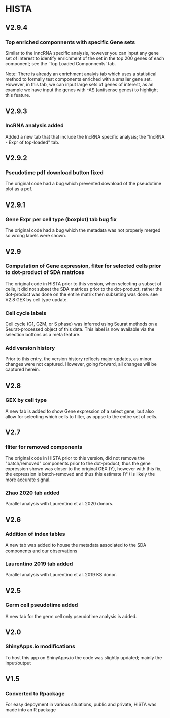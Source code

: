 
# HISTA


## V2.9.4

### Top enriched componnents with specific Gene sets

Similar to the lnncRNA specific analysis, however you can input any gene set of interest to identify enrichment of the set in the top 200 genes of each component; see the 'Top Loaded Componnents' tab.

Note: There is already an enrichment analyis tab which uses a statistical method to formally test components enriched with a smaller gene set. However, in this tab, we can input large sets of genes of interest, as an example we have input the genes with -AS (antisense genes) to highlight this feature. 

## V2.9.3

### lncRNA analysis added

Added a new tab that that include the lncRNA specific analysis; the "lncRNA - Expr of top-loaded" tab. 

## V2.9.2

### Pseudotime pdf download button fixed

The original code had a bug which prevented download of the pseudotime plot as a pdf.


## V2.9.1

### Gene Expr per cell type (boxplot) tab bug fix

The original code had a bug which the metadata was not properly merged so wrong labels were shown.


## V2.9 <current>

### Computation of Gene expression, fliter for selected cells prior to dot-product of SDA matrices

The original code in HISTA prior to this version, when selecting a subset of cells, it did not subset the SDA matrices prior to the dot-product, rather the dot-product was done on the entire matrix then subseting was done. see V2.8 GEX by cell type update.

### Cell cycle labels
Cell cycle (G1, G2M, or S phase) was inferred using Seurat methods on a Seurat-processed object of this data. This label is now available via the selection bottons as a meta feature. 

### Add version history
Prior to this entry, the version history reflects major updates, as minor changes were not captured. However, going forward, all changes will be captured herein.

## V2.8

### GEX by cell type 
A new tab is added to show Gene expression of a select gene, but also allow for selecting which cells to filter, as oppse to the entire set of cells. 

## V2.7

### fliter for removed components

The original code in HISTA prior to this version, did not remove the "batch/removed" components prior to the dot-product, thus the gene expression shown was closer to the original GEX (Y), however with this fix, the expression is batch-removed and thus this estimate (Y') is likely the more accurate signal.

### Zhao 2020 tab added
Parallel analysis with Laurentino et al. 2020 donors. 


## V2.6

### Addition of index tables 
A new tab was added to house the metadata associated to the SDA components and our observations

### Laurentino 2019 tab added
Parallel analysis with Laurentino et al. 2019 KS donor. 

## V2.5

### Germ cell pseudotime added
A new tab for the germ cell only pseudotime analysis is added. 

## V2.0 

### ShinyApps.io modifications
To host this app on ShinyApps.io the code was slightly updated; mainly the input/output


## V1.5

### Converted to Rpackage 
For easy depoyment in various situations, public and private, HISTA was made into an R package
